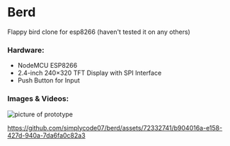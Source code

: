 # Berd
Flappy bird clone for esp8266 (haven't tested it on any others)

### Hardware:
- NodeMCU ESP8266
- 2.4-inch 240×320 TFT Display with SPI Interface 
- Push Button for Input


### Images & Videos:
![picture of prototype](images/prototype.png)


https://github.com/simplycode07/berd/assets/72332741/b904016a-e158-427d-940a-7da6fa0c82a3

